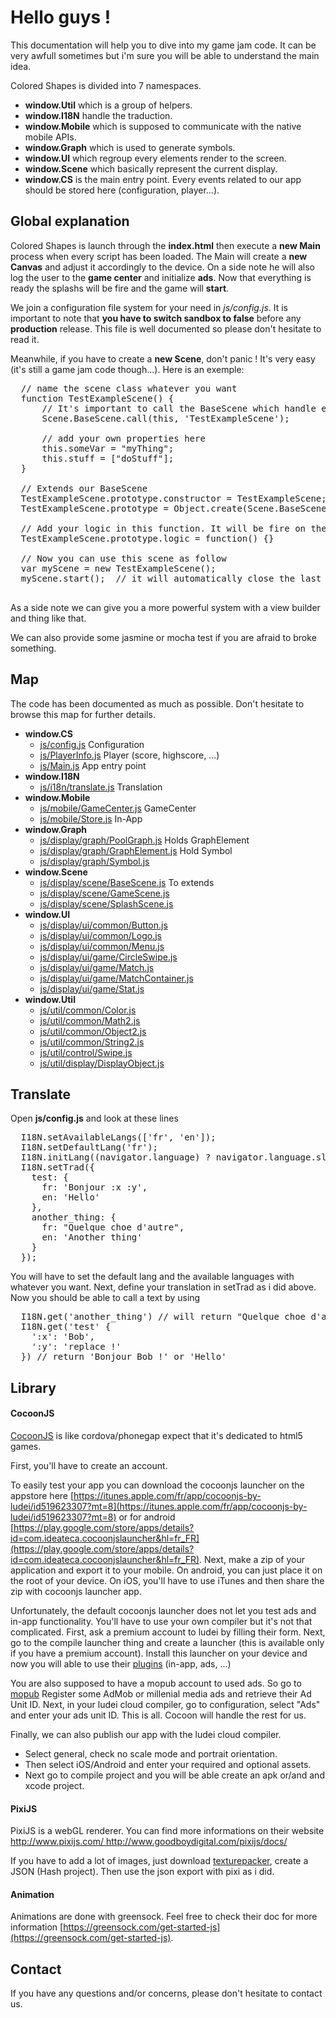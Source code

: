 # Hello guys !

This documentation will help you to dive into my game jam code. It can be very awfull sometimes but i'm sure you will be
able to understand the main idea.

Colored Shapes is divided into 7 namespaces.

* **window.Util** which is a group of helpers.
* **window.I18N** handle the traduction.
* **window.Mobile** which is supposed to communicate with the native mobile APIs.
* **window.Graph** which is used to generate symbols.
* **window.UI** which regroup every elements render to the screen.
* **window.Scene** which basically represent the current display.
* **window.CS** is the main entry point. Every events related to our app should be stored here (configuration, player...).

## Global explanation

Colored Shapes is launch through the **index.html** then execute a **new Main** process when every script has been loaded. The Main will create a **new Canvas** and adjust it accordingly to the device. On a side note he will also log the user to the **game center** and initialize **ads**. Now that everything is ready the splashs will be fire and the game will **start**.

We join a configuration file system for your need in *js/config.js*. It is important to note that **you have to switch sandbox to false** before
any **production** release. This file is well documented so please don't hesitate to read it.

Meanwhile, if you have to create a **new Scene**, don't panic ! It's very easy (it's still a game jam code though...). Here is an exemple:

<pre>
  // name the scene class whatever you want
  function TestExampleScene() {
      // It's important to call the BaseScene which handle everything for us
      Scene.BaseScene.call(this, 'TestExampleScene');

      // add your own properties here
      this.someVar = "myThing";
      this.stuff = ["doStuff"];
  }

  // Extends our BaseScene
  TestExampleScene.prototype.constructor = TestExampleScene;
  TestExampleScene.prototype = Object.create(Scene.BaseScene.prototype);

  // Add your logic in this function. It will be fire on the opening.
  TestExampleScene.prototype.logic = function() {}

  // Now you can use this scene as follow
  var myScene = new TestExampleScene();
  myScene.start();  // it will automatically close the last opened scene.

</pre>
As a side note we can give you a more powerful system with a view builder and thing like that.

We can also provide some jasmine or mocha test if you are afraid to broke something.

## Map

The code has been documented as much as possible. Don't hesitate to browse this map for further details.

* **window.CS**
  * [js/config.js](js/config.js.html) Configuration
  * [js/PlayerInfo.js](js/PlayerInfo.js.html) Player (score, highscore, ...)
  * [js/Main.js](js/Main.js.html) App entry point
* **window.I18N**
  * [js/i18n/translate.js](js/i18n/translate.js.html) Translation
* **window.Mobile**
  * [js/mobile/GameCenter.js](js/mobile/GameCenter.js.html) GameCenter
  * [js/mobile/Store.js](js/mobile/Store.js.html) In-App
* **window.Graph**
  * [js/display/graph/PoolGraph.js](js/display/graph/PoolGraph.js.html) Holds GraphElement
  * [js/display/graph/GraphElement.js](js/display/graph/GraphElement.js.html) Hold Symbol
  * [js/display/graph/Symbol.js](js/display/graph/Symbol.js.html)
* **window.Scene**
  * [js/display/scene/BaseScene.js](js/display/scene/BaseScene.js.html) To extends
  * [js/display/scene/GameScene.js](js/display/scene/GameScene.js.html)
  * [js/display/scene/SplashScene.js](js/display/scene/SplashScene.js.html)
* **window.UI**
  * [js/display/ui/common/Button.js](js/display/ui/common/Button.js.html)
  * [js/display/ui/common/Logo.js](js/display/ui/common/Logo.js.html)
  * [js/display/ui/common/Menu.js](js/display/ui/common/Menu.js.html)
  * [js/display/ui/game/CircleSwipe.js](js/display/ui/game/CircleSwipe.js.html)
  * [js/display/ui/game/Match.js](js/display/ui/game/Match.js.html)
  * [js/display/ui/game/MatchContainer.js](js/display/ui/game/MatchContainer.js.html)
  * [js/display/ui/game/Stat.js](js/display/ui/game/Stat.js.html)
* **window.Util**
  * [js/util/common/Color.js](js/util/common/Color.js.html)
  * [js/util/common/Math2.js](js/util/common/Math2.js.html)
  * [js/util/common/Object2.js](js/util/common/Object2.js.html)
  * [js/util/common/String2.js](js/util/common/String2.js.html)
  * [js/util/control/Swipe.js](js/util/control/Swipe.js.html)
  * [js/util/display/DisplayObject.js](js/util/display/DisplayObject.js.html)

## Translate

Open **js/config.js** and look at these lines

<pre>
  I18N.setAvailableLangs(['fr', 'en']);
  I18N.setDefaultLang('fr');
  I18N.initLang((navigator.language) ? navigator.language.slice(0, 2) : null);
  I18N.setTrad({
    test: {
      fr: 'Bonjour :x :y',
      en: 'Hello'
    },
    another_thing: {
      fr: "Quelque choe d'autre",
      en: 'Another thing'
    }
  });
</pre>

You will have to set the default lang and the available languages with whatever you want. Next, define your translation in setTrad as i did above. Now you should be able to call a text by using

<pre>
  I18N.get('another_thing') // will return "Quelque choe d'autre" or "Another thing"
  I18N.get('test' {
    ':x': 'Bob',
    ':y': 'replace !'
  }) // return 'Bonjour Bob !' or 'Hello'
</pre>

## Library

#### CocoonJS

[CocoonJS](https://www.ludei.com/cocoonjs/) is like cordova/phonegap expect that it's dedicated to html5 games.

First, you'll have to create an account.

To easily test your app you can download the cocoonjs launcher on the appstore here
[https://itunes.apple.com/fr/app/cocoonjs-by-ludei/id519623307?mt=8](https://itunes.apple.com/fr/app/cocoonjs-by-ludei/id519623307?mt=8) or for android [https://play.google.com/store/apps/details?id=com.ideateca.cocoonjslauncher&hl=fr_FR](https://play.google.com/store/apps/details?id=com.ideateca.cocoonjslauncher&hl=fr_FR). Next, make a zip of your application and export it to your mobile. On android, you can just place it on the root of your device. On iOS, you'll have to use iTunes and then share the zip with cocoonjs launcher app.

Unfortunately, the default cocoonjs launcher does not let you test ads and in-app functionality. You'll have to use your own compiler but it's not that complicated.
First, ask a premium account to ludei by filling their form. Next, go to the compile launcher thing and create a launcher (this is available only if you have a premium account). Install this launcher on your device and now you will able to use their [plugins](https://github.com/ludei/cocoonjs-plugins) (in-app, ads, ...)


You are also supposed to have a mopub account to used ads. So go to [mopub](http://www.mopub.com/) Register some AdMob or millenial media ads and retrieve their Ad Unit ID. Next, in your ludei cloud compiler, go to configuration, select "Ads" and enter your ads unit ID. This is all. Cocoon will handle the rest for us.

Finally, we can also publish our app with the ludei cloud compiler.
* Select general, check no scale mode and portrait orientation.
* Then select iOS/Android and enter your required and optional assets.
* Next go to compile project and you will be able create an apk or/and and xcode project.



#### PixiJS

PixiJS is a webGL renderer. You can find more informations on their website [http://www.pixijs.com/ ](http://www.pixijs.com/)
[http://www.goodboydigital.com/pixijs/docs/ ](http://www.goodboydigital.com/pixijs/docs/)

If you have to add a lot of images, just download [texturepacker](https://www.codeandweb.com/texturepacker), create a JSON (Hash project). Then use the json export with pixi as i did.

#### Animation

Animations are done with greensock. Feel free to check their doc for more information [https://greensock.com/get-started-js](https://greensock.com/get-started-js).

## Contact

If you have any questions and/or concerns, please don't hesitate to contact us.
